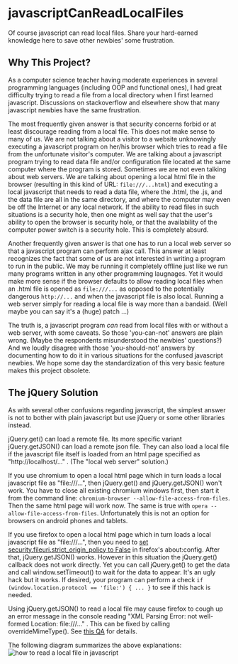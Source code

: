 # javascriptCanReadLocalFiles
Of course javascript can read local files.
Share your hard-earned knowledge here
to save other newbies' some frustration.

## Why This Project?

As a computer science teacher having moderate experiences
in several programming languages
(including OOP and functional ones),
I had great difficulty trying to read a file from
a local directory when I first learned javascript.
Discussions on stackoverflow and elsewhere show that
many javascript newbies have the same frustration.

The most frequently given answer is that
security concerns forbid or at least discourage
reading from a local file.
This does not make sense to many of us.
We are not talking about a visitor to a website
unknowingly executing a javascript program on her/his browser
which tries to read a file from the unfortunate visitor's computer.
We are talking about a javascript program trying to read
data file and/or configuration file located at the same computer
where the program is stored.
Sometimes we are not even talking about web servers.
We are talking about opening a local html file in the browser
(resulting in this kind of URL: `file:///...html`)
and executing a local javascript that needs to read
a data file, where the .html, the .js, and the data file
are all in the same directory, and where the computer
may even be off the Internet or any local network.
If the ability to read files in such situations is a
security hole, then one might as well say that
the user's ability to open the browser is security hole,
or that the availability of the computer power switch
is a security hole. This is completely absurd.

Another frequently given answer is that one has to
run a local web server so that a javascript program
can perform ajax call. This answer at least recognizes
the fact that some of us are not interested in writing
a program to run in the public. We may be running it
completely offline just like we run many programs written
in any other programming laugnages.
Yet it would make more sense if the browser defaults
to allow reading local files when an .html file is
opened as `file:///...` as opposed to
the potentially dangerous `http://...`
and when the javascript file is also local.
Running a web server simply for reading a local file
is way more than a bandaid.
(Well maybe you can say it's a (huge) patch ...)

The truth is, a javascript program _can_ read from local files
with or without a web server, with some caveats.
So those 'you-can-not' answers are plain wrong.
(Maybe the respondents misunderstood the newbies' questions?)
And we loudly disagree with those 'you-should-not' answers
by documenting how to do it in various situations
for the confused javascript newbies.
We hope some day the standardization of this very
basic feature makes this project obsolete.

## The jQuery Solution ##

As with several other confusions regarding javascript,
the simplest answer is not to bother with plain javascript
but use jQuery or some other libraries instead.

jQuery.get() can load a remote file.
Its more specific variant jQuery.getJSON() can load a remote json file.
They can also load a local file if the javascript file
itself is loaded from an html page specified as
"http://localhost/..." .
(The "local web server" solution.)

If you use chromium to open a local html page
which in turn loads a local javascript file as "file:///...",
then jQuery.get() and jQuery.getJSON() won't work.
You have to close all existing chromium windows first,
then start it from the command line:
`chromium-browser --allow-file-access-from-files`.
Then the same html page will work now.
The same is true with `opera --allow-file-access-from-files`.
Unfortunately this is not an option for
browsers on android phones and tablets.

If you use firefox to open a local html page
which in turn loads a local javascript file as "file:///...",
then you need to [set security.fileuri.strict\_origin\_policy to False](http://testingfreak.com/how-to-fix-cross-origin-request-security-cors-error-in-firefox-chrome-and-ie/) in firefox's about:config.
After that, jQuery.getJSON() works.
However in this situation the jQuery.get() callback
does not work directly. Yet you can call jQuery.get()
to get the data and call window.setTimeout()
to wait for the data to appear.
It's an ugly hack but it works.
If desired, your program can perform a check
`if (window.location.protocol == 'file:') { ... }`
to see if this hack is needed.

Using jQuery.getJSON() to read a local file
may cause firefox to cough up an error message
in the console reading "XML Parsing Error:
not well-formed Location: file:///..." .
This can be fixed by calling overrideMimeType().
See [this QA](https://stackoverflow.com/questions/2618959/not-well-formed-warning-when-loading-client-side-json-in-firefox-via-jquery-aj)
for details.

The following diagram summarizes the above explanations:
![how to read a local file in javascript](https://ckhung.github.io/a/m/16/readLocal.svg)
